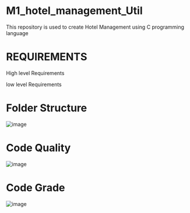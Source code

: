 # M1_hotel_management_Util

This repository is used to create Hotel Management using C programming language


# REQUIREMENTS

 High level Requirements
 
 low level Requirements
# Folder	Structure
![image](https://user-images.githubusercontent.com/74053403/154545322-538f37bb-f261-4dab-8f0b-734e8e045c15.png)






# Code Quality

![image](https://user-images.githubusercontent.com/74053403/154521197-b44cfe15-ae3e-47be-bcfb-cb532c454d1d.png)

# Code Grade

![image](https://user-images.githubusercontent.com/74053403/154521591-af3d612c-e84f-4a4a-93ab-c4f4f3a43ae0.png)

